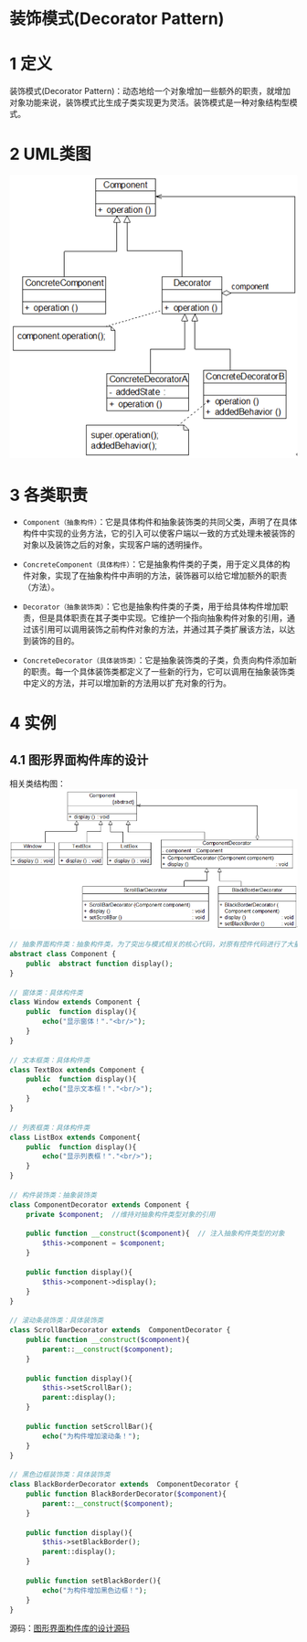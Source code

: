 # 装饰模式(Decorator Pattern)

# 1 定义

装饰模式(Decorator Pattern)：动态地给一个对象增加一些额外的职责，就增加对象功能来说，装饰模式比生成子类实现更为灵活。装饰模式是一种对象结构型模式。

# 2 UML类图

![装饰模式 UML 类图](./images/001.jpg)

# 3 各类职责

- `Component（抽象构件）`：它是具体构件和抽象装饰类的共同父类，声明了在具体构件中实现的业务方法，它的引入可以使客户端以一致的方式处理未被装饰的对象以及装饰之后的对象，实现客户端的透明操作。

- `ConcreteComponent（具体构件）`：它是抽象构件类的子类，用于定义具体的构件对象，实现了在抽象构件中声明的方法，装饰器可以给它增加额外的职责（方法）。

- `Decorator（抽象装饰类）`：它也是抽象构件类的子类，用于给具体构件增加职责，但是具体职责在其子类中实现。它维护一个指向抽象构件对象的引用，通过该引用可以调用装饰之前构件对象的方法，并通过其子类扩展该方法，以达到装饰的目的。

- `ConcreteDecorator（具体装饰类）`：它是抽象装饰类的子类，负责向构件添加新的职责。每一个具体装饰类都定义了一些新的行为，它可以调用在抽象装饰类中定义的方法，并可以增加新的方法用以扩充对象的行为。

# 4 实例

## 4.1 图形界面构件库的设计

相关类结构图：![图形界面构件库结构图](./images/002.jpg)

```php
// 抽象界面构件类：抽象构件类，为了突出与模式相关的核心代码，对原有控件代码进行了大量的简化
abstract class Component {
    public  abstract function display();
}

// 窗体类：具体构件类
class Window extends Component {
	public  function display(){
		echo("显示窗体！"."<br/>");
	}
}

// 文本框类：具体构件类
class TextBox extends Component {
	public  function display(){
		echo("显示文本框！"."<br/>");
	}
}

// 列表框类：具体构件类
class ListBox extends Component{
	public  function display(){
		echo("显示列表框！"."<br/>");
	}
}

// 构件装饰类：抽象装饰类
class ComponentDecorator extends Component {
	private $component;  //维持对抽象构件类型对象的引用

	public function __construct($component){  // 注入抽象构件类型的对象
		$this->component = $component;
	}

	public function display(){
		$this->component->display();
	}
}

// 滚动条装饰类：具体装饰类
class ScrollBarDecorator extends  ComponentDecorator {
	public function __construct($component){
		parent::__construct($component);
	}

	public function display(){
		$this->setScrollBar();
		parent::display();
	}

	public function setScrollBar(){
		echo("为构件增加滚动条！");
	}
}

// 黑色边框装饰类：具体装饰类
class BlackBorderDecorator extends  ComponentDecorator {
	public function BlackBorderDecorator($component){
		parent::__construct($component);
	}

	public function display(){
		$this->setBlackBorder();
		parent::display();
	}

	public function setBlackBorder(){
		echo("为构件增加黑色边框！");
	}
}
```

源码：[图形界面构件库的设计源码](./example-001.php)
